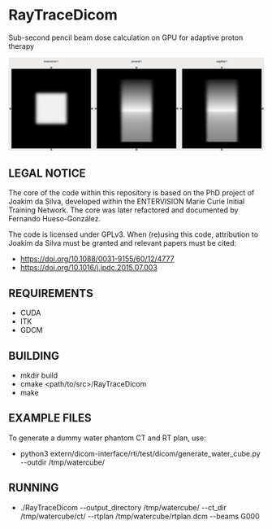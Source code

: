 # RayTraceDicom
Sub-second pencil beam dose calculation on GPU for adaptive proton therapy

![](doc/watercube.png)

LEGAL NOTICE
------------
The core of the code within this repository is based on the PhD project of Joakim da Silva, developed within the ENTERVISION Marie Curie Initial Training Network.
The core was later refactored and documented by Fernando Hueso-González.

The code is licensed under GPLv3. When (re)using this code, attribution to Joakim da Silva must be granted and relevant papers must be cited:
- https://doi.org/10.1088/0031-9155/60/12/4777
- https://doi.org/10.1016/j.jpdc.2015.07.003

REQUIREMENTS
------------
- CUDA
- ITK
- GDCM

BUILDING
--------
- mkdir build
- cmake <path/to/src>/RayTraceDicom
- make

EXAMPLE FILES
-------------
To generate a dummy water phantom CT and RT plan, use:
- python3 extern/dicom-interface/rti/test/dicom/generate_water_cube.py --outdir /tmp/watercube/

RUNNING
-------
- ./RayTraceDicom --output_directory /tmp/watercube/ --ct_dir /tmp/watercube/ct/ --rtplan /tmp/watercube/rtplan.dcm --beams G000
